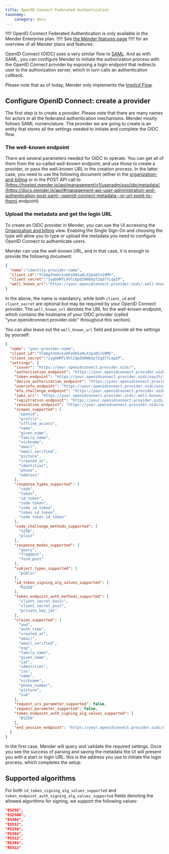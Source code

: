 ```yaml
---
title: OpenID Connect Federated Authentication
taxonomy:
    category: docs
---
```


!!!!! OpenID Connect Federated Authentication is only available in the Mender Enterprise plan.
!!!!! See [the Mender features page](https://mender.io/product/features?target=_blank)
!!!!! for an overview of all Mender plans and features.

OpenID Connect (OIDC) uses a very similar flow to [SAML](../08.SAML-Federated-Authentication).
And as with SAML, you can configure Mender to initiate the authorization process
with the OpenID Connect provider by exposing a login endpoint that redirects
user to the authorization server, which in turn calls an authentication callback.

Please note that as of today, Mender only implements
the [Implicit Flow](https://openid.net/specs/openid-connect-implicit-1_0.html).

## Configure OpenID Connect: create a provider

The first step is to create a _provider_. Please note that there are many names for actors
in all the federated authentication mechanisms. Mender mostly follows SAML nomenclature.
The provider we are going to create is an entity that stores all the settings needed
to initiate and complete the OIDC flow.

### The well-known endpoint

There are several parameters needed for OIDC to operate. You can get all of them from the so-called
_well-known_ endpoint, and use those to create a provider, or pass the well-known URL in the creation
process. In the latter case, you need to use the following document (either
in the [organization-and-billing](https://hosted.mender.io/ui/settings/organization-and-billing)
or in the POST API call to [https://hosted.mender.io/api/management/v1/useradm/sso/idp/metadata](https://docs.mender.io/api/#management-api-user-administration-and-authentication-post-saml--openid-connect-metadata--or-url-point-to-them)
endpoint)

### Upload the metadata and get the login URL

To create an OIDC provider in Mender, you can use the UI accessing
the [Organization and billing](https://hosted.mender.io/ui/settings/organization-and-billing) view.
Enabling the Single Sign-On and choosing the type will allow you to type or upload the metadata
you need to configure OpenID Connect to authenticate users.

Mender can use the well-known URL, and in that case, it is enough to provide the following
document:

```json
{
  "name":"identity-provider-name",
  "client_id":"Ylb6gfnmXckxHFoXH1aKLX2poDCvS9MV",
  "client_secret":"zygGHMTL9VlCQpOIHNbXpTZqd77LqqIP",
  "well_known_url":"https://your.openidconnect.provider.oidc/.well-known/openid-configuration"
}
```

In the above, the name is mandatory, while both `client_id` and `client_secret` are optional but may be required
by your OpenID Connect provider. The `well_known_url` denotes the URL for the well-known endpoint, which contains
the hostname of your OIDC provider (called "your.openidconnect.provider.oidc" throughout this section).

You can also leave out the `well_known_url` field and provide all the settings by yourself:

```json
{
  "name": "your-provider-name",
  "client_id":"Ylb6gfnmXckxHFoXH1aKLX2poDCvS9MV",
  "client_secret":"zygGHMTL9VlCQpOIHNbXpTZqd77LqqIP",
  "settings": {
    "issuer": "https://your.openidconnect.provider.oidc/",
    "authorization_endpoint": "https://your.openidconnect.provider.oidc/authorize",
    "token_endpoint": "https://your.openidconnect.provider.oidc/oauth/token2",
    "device_authorization_endpoint": "https://your.openidconnect.provider.oidc/oauth/device/code",
    "userinfo_endpoint": "https://your.openidconnect.provider.oidc/userinfo",
    "mfa_challenge_endpoint": "https://your.openidconnect.provider.oidc/mfa/challenge",
    "jwks_uri": "https://your.openidconnect.provider.oidc/.well-known/jwks.json",
    "registration_endpoint": "https://your.openidconnect.provider.oidc/oidc/register",
    "revocation_endpoint": "https://your.openidconnect.provider.oidc/oauth/revoke",
    "scopes_supported": [
      "openid",
      "profile",
      "offline_access",
      "name",
      "given_name",
      "family_name",
      "nickname",
      "email",
      "email_verified",
      "picture",
      "created_at",
      "identities",
      "phone",
      "address"
    ],
    "response_types_supported": [
      "code",
      "token",
      "id_token",
      "code token",
      "code id_token",
      "token id_token",
      "code token id_token"
    ],
    "code_challenge_methods_supported": [
      "S256",
      "plain"
    ],
    "response_modes_supported": [
      "query",
      "fragment",
      "form_post"
    ],
    "subject_types_supported": [
      "public"
    ],
    "id_token_signing_alg_values_supported": [
      "RS256"
    ],
    "token_endpoint_auth_methods_supported": [
      "client_secret_basic",
      "client_secret_post",
      "private_key_jwt"
    ],
    "claims_supported": [
      "aud",
      "auth_time",
      "created_at",
      "email",
      "email_verified",
      "exp",
      "family_name",
      "given_name",
      "iat",
      "identities",
      "iss",
      "name",
      "nickname",
      "phone_number",
      "picture",
      "sub"
    ],
    "request_uri_parameter_supported": false,
    "request_parameter_supported": false,
    "token_endpoint_auth_signing_alg_values_supported": [
      "RS256"
    ],
    "end_session_endpoint": "https://your.openidconnect.provider.oidc/oidc/logout"
  }
}
```

In the first case, Mender will query and validate the required settings.
Once you see the success of parsing and saving the metadata the UI will
present you with a start or login URL: this is the address you use
to initiate the login process, which completes the setup.

## Supported algorithms

For both `id_token_signing_alg_values_supported` and
`token_endpoint_auth_signing_alg_values_supported` fields denoting
the allowed algorithms for signing, we support the following values:

```json
"ES256",
"ES256K",
"ES384",
"ES512",
"PS256",
"PS384",
"PS512",
"RS384",
"RS512"
```
